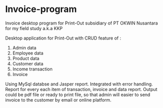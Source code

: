 # Invoice-program
Invoice desktop program for Print-Out subsidiary of PT OKWIN Nusantara for my field study a.k.a KKP


Desktop application for Print-Out with CRUD feature of :
  1. Admin data
  2. Employee data
  3. Product data
  4. Customer data
  5. Income transaction
  6. Invoice


Using MySql databse and Jasper report.
Integrated with error handling.
Report for every each item of transaction, invoice and data report.
Output could be pdf file or ready to print file, so that admin will easier to send invoice to the customer by email or online platform.

